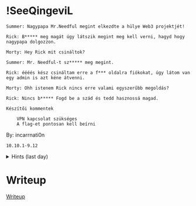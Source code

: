 # !SeeQingeviL

    Summer: Nagypapa Mr.Needful megint elkezdte a hülye Web3 projektjét!

    Rick: B***** meg magát úgy látszik megint meg kell verni, hagyd hogy nagypapa dolgozzon.

    Morty: Hey Rick mit csináltok?

    Summer: Mr. Needful-t sz***** meg megint.

    Rick: éééés kész csináltam erre a f*** oldalra fiókokat, úgy látom van egy admin is azt kéne átvenni.

    Morty: Ohh istenem Rick nincs erre valami egyszerűbb megoldás?

    Rick: Nincs b***** Fogd be a szád és tedd hasznossá magad.

    Készítői kommentek

        VPN kapcsolat szükséges
        A flag-et pontosan kell beírni

By: incarrnati0n

`10.10.1-9.12 `

<details>
  <summary>Hints (last day)</summary> 
  
Olvasd el a challenge nevét mégegyszer
biztos csak két oldal van?

</details>


# Writeup

[Writeup](WRITEUP.md)
